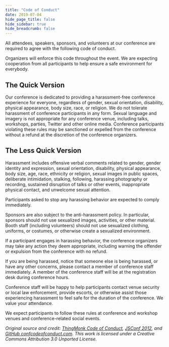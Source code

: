 ```yaml
---
title: "Code of Conduct"
date: 2019-07-04
hide_page_title: false
hide_sidebar: true
hide_breadcrumb: false
---
```

All attendees, speakers, sponsors, and volunteers at our conference are required to agree with the following code of conduct.

Organizers will enforce this code throughout the event. We are expecting cooperation from all participants to help ensure a safe environment for everybody.

## The Quick Version

Our conference is dedicated to providing a harassment-free conference experience for everyone, regardless of gender, sexual orientation, disability, physical appearance, body size, race, or religion. We do not tolerate harassment of conference participants in any form. Sexual language and imagery is not appropriate for any conference venue, including talks, workshops, parties, Twitter and other online media. Conference participants violating these rules may be sanctioned or expelled from the conference without a refund at the discretion of the conference organizers.

## The Less Quick Version

Harassment includes offensive verbal comments related to gender, gender identity and expression, sexual orientation, disability, physical appearance, body size, age, race, ethnicity or religion, sexual images in public spaces, deliberate intimidation, stalking, following, harassing photography or recording, sustained disruption of talks or other events, inappropriate physical contact, and unwelcome sexual attention.

Participants asked to stop any harassing behavior are expected to comply immediately.

Sponsors are also subject to the anti-harassment policy. In particular, sponsors should not use sexualized images, activities, or other material. Booth staff (including volunteers) should not use sexualized clothing, uniforms, or costumes, or otherwise create a sexualized environment.

If a participant engages in harassing behavior, the conference organizers may take any action they deem appropriate, including warning the offender or expulsion from the conference with no refund.

If you are being harassed, notice that someone else is being harassed, or have any other concerns, please contact a member of conference staff immediately. A member of the conference staff will be at the registration desk during conference hours.

Conference staff will be happy to help participants contact venue security or local law enforcement, provide escorts, or otherwise assist those experiencing harassment to feel safe for the duration of the conference. We value your attendance.

We expect participants to follow these rules at conference and workshop venues and conference-related social events.

_Original source and credit: [ThingMonk Code of Conduct](http://thingmonk.com/coc.html), [JSConf 2012](http://2012.jsconf.us/#/about), and [GitHub confcodeofconduct.com](https://adainitiative.org/). This work is licensed under a Creative Commons Attribution 3.0 Unported License._  
